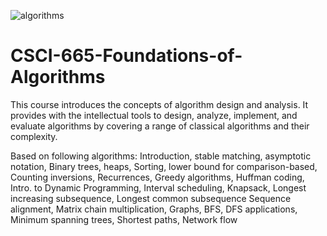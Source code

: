 ![algorithms](https://user-images.githubusercontent.com/14349274/170250826-68c556c4-7544-49f4-a7b4-793ceed31082.png)


# CSCI-665-Foundations-of-Algorithms
This course introduces the concepts of algorithm design and analysis. It provides with the intellectual tools to design, analyze, implement, and evaluate algorithms by covering a range of classical algorithms and their complexity.


Based on following algorithms:
Introduction, stable matching, asymptotic notation, Binary trees, heaps, Sorting, lower bound for comparison-based, Counting inversions, Recurrences, Greedy algorithms, Huffman coding, Intro. to Dynamic Programming, Interval scheduling, Knapsack, Longest increasing subsequence, Longest common subsequence
Sequence alignment, Matrix chain multiplication, Graphs, BFS, DFS applications, Minimum spanning trees, Shortest paths, Network flow
